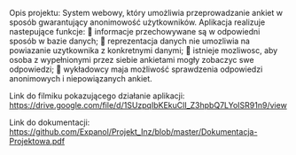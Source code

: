 Opis projektu:
System webowy, który umożliwia przeprowadzanie ankiet w sposób gwarantujący anonimowość użytkowników. Aplikacja realizuje nastepujące funkcje:
 informacje przechowywane są w odpowiedni sposób w bazie danych;
 reprezentacja danych nie umozliwia na powiazanie uzytkownika z konkretnymi danymi;
 istnieje mozliwosc, aby osoba z wypełnionymi przez siebie ankietami mogły zobaczyc swe odpowiedzi;
 wykładowcy maja możliwość sprawdzenia odpowiedzi anonimowych i niepowiązanych ankiet.

Link do filmiku pokazującego działanie aplikacji:
https://drive.google.com/file/d/1SUzpqIbKEkuClI_Z3hpbQ7LYoISR91n9/view

Link do dokumentacji:
https://github.com/Expanol/Projekt_Inz/blob/master/Dokumentacja-Projektowa.pdf
